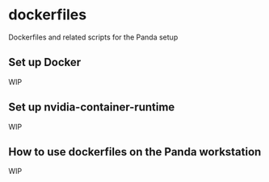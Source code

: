 # dockerfiles
Dockerfiles and related scripts for the Panda setup

## Set up Docker 

WIP

## Set up nvidia-container-runtime

WIP

## How to use dockerfiles on the Panda workstation

WIP

